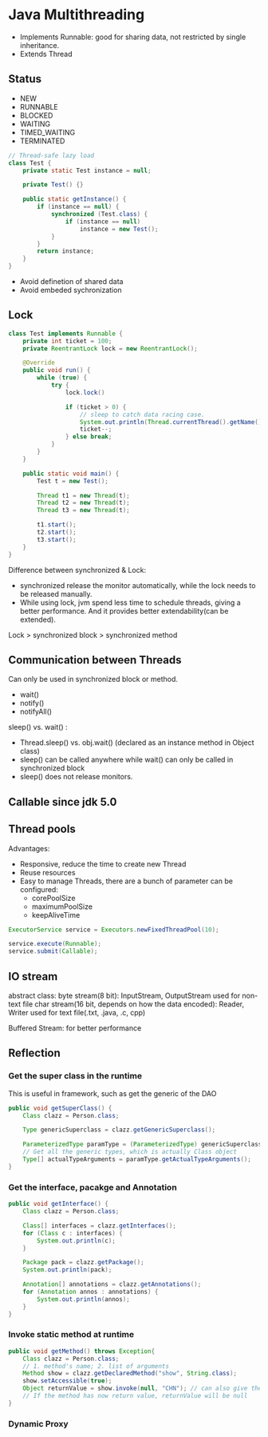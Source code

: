 # Java Multithreading

* Implements Runnable: good for sharing data, not restricted by single inheritance.
* Extends Thread

## Status

* NEW
* RUNNABLE
* BLOCKED
* WAITING
* TIMED_WAITING
* TERMINATED 


```java
// Thread-safe lazy load
class Test {
    private static Test instance = null;

    private Test() {}

    public static getInstance() {
        if (instance == null) {
            synchronized (Test.class) {
                if (instance == null)
                    instance = new Test();
            }
        }
        return instance;
    }
}
```

* Avoid definetion of shared data
* Avoid embeded sychronization

## Lock
```java
class Test implements Runnable {
    private int ticket = 100;
    private ReentrantLock lock = new ReentrantLock();

    @Override
    public void run() {
        while (true) {
            try {
                lock.lock()

                if (ticket > 0) {
                    // sleep to catch data racing case.
                    System.out.println(Thread.currentThread().getName() + ": " + ticket);
                    ticket--;
                } else break;
            }
        }
    }

    public static void main() {
        Test t = new Test();

        Thread t1 = new Thread(t);
        Thread t2 = new Thread(t);
        Thread t3 = new Thread(t);

        t1.start();
        t2.start();
        t3.start();
    }
}
```

Difference between synchronized & Lock:
* synchronized release the monitor automatically, while the lock needs to be released manually.
* While using lock, jvm spend less time to schedule threads, giving a better performance. And it provides better extendability(can be extended).

Lock > synchronized block > synchronized method

## Communication between Threads
Can only be used in synchronized block or method.
* wait()
* notify()
* notifyAll()

sleep() vs. wait() :
* Thread.sleep() vs. obj.wait() (declared as an instance method in Object class)
* sleep() can be called anywhere while wait() can only be called in synchronized block
* sleep() does not release monitors.

## Callable since jdk 5.0

## Thread pools
Advantages: 
* Responsive, reduce the time to create new Thread
* Reuse resources
* Easy to manage Threads, there are a bunch of parameter can be configured:
  * corePoolSize
  * maximumPoolSize
  * keepAliveTime
```java
ExecutorService service = Executors.newFixedThreadPool(10);

service.execute(Runnable);
service.submit(Callable);
```

## IO stream
abstract class:
byte stream(8 bit): InputStream, OutputStream used for non-text file
char stream(16 bit, depends on how the data encoded): Reader, Writer used for text file(.txt, .java, .c, cpp)

Buffered Stream: for better performance

## Reflection

### Get the super class in the runtime

This is useful in framework, such as get the generic of the DAO

```java
public void getSuperClass() {
    Class clazz = Person.class;

    Type genericSuperclass = clazz.getGenericSuperclass();

    ParameterizedType paramType = (ParameterizedType) genericSuperclass;
    // Get all the generic types, which is actually Class object
    Type[] actualTypeArguments = paramType.getActualTypeArguments();
}
```

### Get the interface, pacakge and Annotation

```java
public void getInterface() {
    Class clazz = Person.class;

    Class[] interfaces = clazz.getInterfaces();
    for (Class c : interfaces) {
        System.out.println(c);
    }

    Package pack = clazz.getPackage();
    System.out.println(pack);

    Annotation[] annotations = clazz.getAnnotations();
    for (Annotation annos : annotations) {
        System.out.println(annos);
    }
}
```

### Invoke static method at runtime

```java
public void getMethod() throws Exception{
    Class clazz = Person.class;
    // 1. method's name; 2. list of arguments
    Method show = clazz.getDeclaredMethod("show", String.class);
    show.setAccessible(true);
    Object returnValue = show.invoke(null, "CHN"); // can also give the Class object, i.e. Person.class
    // If the method has now return value, returnValue will be null
}
```

### Dynamic Proxy





